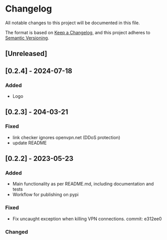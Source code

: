 # Changelog
All notable changes to this project will be documented in this file.

The format is based on [Keep a Changelog](https://keepachangelog.com/en/1.0.0/),
and this project adheres to [Semantic Versioning](https://semver.org/spec/v2.0.0.html).

## [Unreleased]

## [0.2.4] - 2024-07-18

### Added
- Logo


## [0.2.3] - 204-03-21

### Fixed
- link checker ignores openvpn.net (DDoS protection)
- update README



## [0.2.2] - 2023-05-23

### Added
- Main functionality as per README.md, including documentation and tests
- Workflow for publishing on pypi


### Fixed
- Fix uncaught exception when killing VPN connections. commit: e312ee0

### Changed


